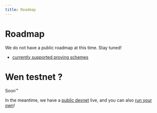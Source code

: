 ```yaml
---
title: Roadmap
---
```


# Roadmap

We do not have a public roadmap at this time. Stay tuned!

- [currently supported proving schemes](../developers/general-doc/supported-proving-schemes.md)

# Wen testnet ?

Soon&trade;

In the meantime, we have a [public devnet](../developers/using-the-cli/connect-to-devnet.md) live, and you can also [run your own](../developers/using-the-cli/run-devnet.md)!